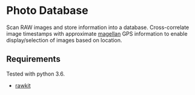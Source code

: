 # Photo Database

Scan RAW images and store information into a database.
Cross-correlate image timestamps with approximate [magellan](https://github.com/privong/magellan) GPS information to enable display/selection of images based on location.

## Requirements

Tested with python 3.6.

- [rawkit](https://rawkit.readthedocs.io/en/latest/)
